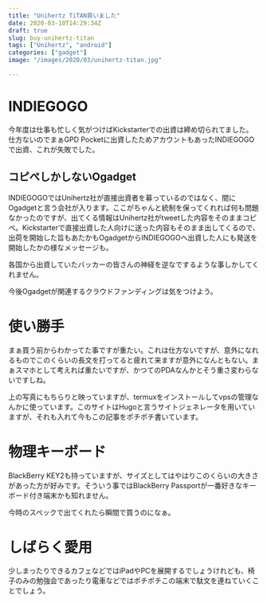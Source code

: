 ```yaml
---
title: "Unihertz TiTAN買いました"
date: 2020-03-10T14:29:34Z
draft: true
slug: buy-unihertz-titan
tags: ["Unihertz", "android"]
categories: ["gadget"]
image: "/images/2020/03/unihertz-titan.jpg"

---
```

# INDIEGOGO
今年度は仕事も忙しく気がつけばKickstarterでの出資は締め切られてました。仕方ないのでまぁGPD Pocketに出資したためアカウントもあったINDIEGOGOで出資、これが失敗でした。

## コピペしかしないOgadget
INDIEGOGOではUnihertz社が直接出資者を募っているのではなく、間にOgadgetと言う会社が入ります。ここがちゃんと統制を保ってくれれば何も問題なかったのですが、出てくる情報はUnihertz社がtweetした内容をそのままコピペ。Kickstarterで直接出資した人向けに送った内容もそのまま出してくるので、出荷を開始した旨もあたかもOgadgetからINDIEGOGOへ出資した人にも発送を開始したかの様なメッセージも。

各国から出資していたバッカーの皆さんの神経を逆なでするような事しかしてくれません。

今後Ogadgetが関連するクラウドファンディングは気をつけよう。

# 使い勝手
まぁ買う前からわかってた事ですが重たい。これは仕方ないですが、意外になれるものでこのくらいの長文を打ってると疲れて来ますが意外になんともない。まぁスマホとして考えれば重たいですが、かつてのPDAなんかとそう重さ変わらないですしね。

上の写真にもちらりと映っていますが、termuxをインストールしてvpsの管理なんかに使っています。このサイトはHugoと言うサイトジェネレータを用いていますが、それも入れて今もこの記事をポチポチ書いています。

# 物理キーボード
BlackBerry KEY2も持っていますが、サイズとしてはやはりこのくらいの大きさがあった方が好みです。そういう事ではBlackBerry Passportが一番好きなキーボード付き端末かも知れません。

今時のスペックで出てくれたら瞬間で買うのになぁ。

# しばらく愛用
少しまったりできるカフェなどではiPadやPCを展開するでしょうけれども、椅子のみの勉強会であったり電車などではポチポチこの端末で駄文を連ねていくことでしょう。

